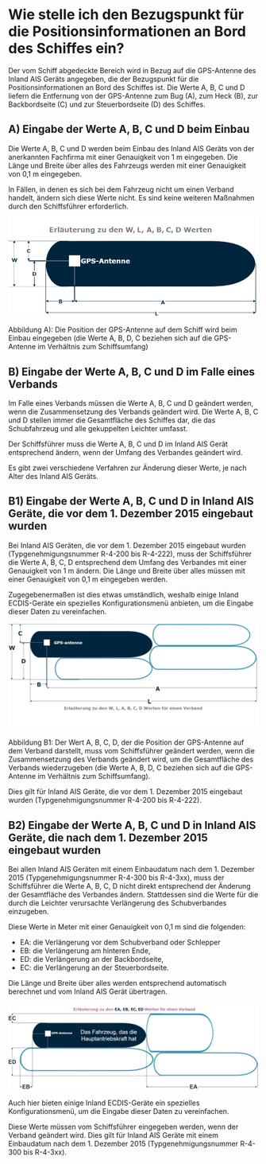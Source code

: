# Wie stelle ich den Bezugspunkt für die Positionsinformationen an Bord des Schiffes ein?

Der vom Schiff abgedeckte Bereich wird in Bezug auf die GPS-Antenne des Inland AIS Geräts angegeben, die der Bezugspunkt für die Positionsinformationen an Bord des Schiffes ist. Die Werte A, B, C und D liefern die Entfernung von der GPS-Antenne zum Bug \(A\), zum Heck \(B\), zur Backbordseite \(C\) und zur Steuerbordseite \(D\) des Schiffes.

## **A\) Eingabe der Werte A, B, C und D beim Einbau**

Die Werte A, B, C und D werden beim Einbau des Inland AIS Geräts von der anerkannten Fachfirma mit einer Genauigkeit von 1 m eingegeben. Die Länge und Breite über alles des Fahrzeugs werden mit einer Genauigkeit von 0,1 m eingegeben.

In Fällen, in denen es sich bei dem Fahrzeug nicht um einen Verband handelt, ändern sich diese Werte nicht. Es sind keine weiteren Maßnahmen durch den Schiffsführer erforderlich.

![  Abbildung A](.gitbook/assets/1%20%284%29.png)

Abbildung A\): Die Position der GPS-Antenne auf dem Schiff wird beim Einbau eingegeben \(die Werte A, B, D, C beziehen sich auf die GPS-Antenne im Verhältnis zum Schiffsumfang\)

## **B\) Eingabe der Werte A, B, C und D im Falle eines Verbands**

Im Falle eines Verbands müssen die Werte A, B, C und D geändert werden, wenn die Zusammensetzung des Verbands geändert wird. Die Werte A, B, C und D stellen immer die Gesamtfläche des Schiffes dar, die das Schubfahrzeug und alle gekuppelten Leichter umfasst.

Der Schiffsführer muss die Werte A, B, C und D im Inland AIS Gerät entsprechend ändern, wenn der Umfang des Verbandes geändert wird.

Es gibt zwei verschiedene Verfahren zur Änderung dieser Werte, je nach Alter des Inland AIS Geräts.

## **B1\) Eingabe der Werte A, B, C und D in Inland AIS Geräte, die vor dem 1. Dezember 2015 eingebaut wurden**

Bei Inland AIS Geräten, die vor dem 1. Dezember 2015 eingebaut wurden \(Typgenehmigungsnummer R-4-200 bis R-4-222\), muss der Schiffsführer die Werte A, B, C, D entsprechend dem Umfang des Verbandes mit einer Genauigkeit von 1 m ändern. Die Länge und Breite über alles müssen mit einer Genauigkeit von 0,1 m eingegeben werden.

Zugegebenermaßen ist dies etwas umständlich, weshalb einige Inland ECDIS-Geräte ein spezielles Konfigurationsmenü anbieten, um die Eingabe dieser Daten zu vereinfachen.

![ Abbildung B1](.gitbook/assets/2%20%283%29.png)

Abbildung B1: Der Wert A, B, C, D, der die Position der GPS-Antenne auf dem Verband darstellt, muss vom Schiffsführer geändert werden, wenn die Zusammensetzung des Verbands geändert wird, um die Gesamtfläche des Verbands wiederzugeben \(die Werte A, B, D, C beziehen sich auf die GPS-Antenne im Verhältnis zum Schiffsumfang\).

Dies gilt für Inland AIS Geräte, die vor dem 1. Dezember 2015 eingebaut wurden \(Typgenehmigungsnummer R-4-200 bis R-4-222\).

## **B2\) Eingabe der Werte A, B, C und D in Inland AIS Geräte, die nach dem 1. Dezember 2015 eingebaut wurden**

Bei allen Inland AIS Geräten mit einem Einbaudatum nach dem 1. Dezember 2015 \(Typgenehmigungsnummer R-4-300 bis R-4-3xx\), muss der Schiffsführer die Werte A, B, C, D nicht direkt entsprechend der Änderung der Gesamtfläche des Verbandes ändern. Stattdessen sind die Werte für die durch die Leichter verursachte Verlängerung des Schubverbandes einzugeben.

Diese Werte in Meter mit einer Genauigkeit von 0,1 m sind die folgenden:

* EA: die Verlängerung vor dem Schubverband oder Schlepper
* EB: die Verlängerung am hinteren Ende,
* ED: die Verlängerung an der Backbordseite,
* EC: die Verlängerung an der Steuerbordseite.

Die Länge und Breite über alles werden entsprechend automatisch berechnet und vom Inland AIS Gerät übertragen.

![Abbildung B2](.gitbook/assets/3%20%282%29.png)

Auch hier bieten einige Inland ECDIS-Geräte ein spezielles Konfigurationsmenü, um die Eingabe dieser Daten zu vereinfachen.

Diese Werte müssen vom Schiffsführer eingegeben werden, wenn der Verband geändert wird. Dies gilt für Inland AIS Geräte mit einem Einbaudatum nach dem 1. Dezember 2015 \(Typgenehmigungsnummer R-4-300 bis R-4-3xx\).

